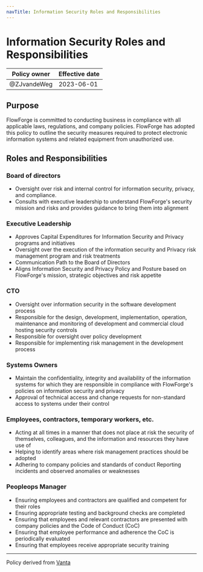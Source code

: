 ```yaml
---
navTitle: Information Security Roles and Responsibilities
---
```


# Information Security Roles and Responsibilities

| Policy owner   | Effective date |
| -------------- | -------------- |
| @ZJvandeWeg    | 2023-06-01     |


## Purpose

FlowForge is committed to conducting business in compliance with all applicable laws,
regulations, and company policies. FlowForge has adopted this policy to outline
the security measures required to protect electronic information systems and
related equipment from unauthorized use.

## Roles and Responsibilities

### Board of directors

 - Oversight over risk and internal control for information security, privacy, and compliance.
 - Consults with executive leadership to understand FlowForge's security mission and risks and provides guidance to bring them into alignment


### Executive Leadership

 - Approves Capital Expenditures for Information Security and Privacy programs and initiatives
 - Oversight over the execution of the information security and Privacy risk management program and risk treatments
 - Communication Path to the Board of Directors
 - Aligns Information Security and Privacy Policy and Posture based on FlowForge's mission, strategic objectives and risk appetite

### CTO

 - Oversight over information security in the software development process
 - Responsible for the design, development, implementation, operation, maintenance
   and monitoring of development and commercial cloud hosting security controls
 - Responsible for oversight over policy development
 - Responsible for implementing risk management in the development process

### Systems Owners

 - Maintain the confidentiality, integrity and availability of the information
   systems for which they are responsible in compliance with FlowForge's policies
   on information security and privacy
 - Approval of technical access and change requests for non-standard access to
   systems under their control

### Employees, contractors, temporary workers, etc.

 - Acting at all times in a manner that does not place at risk the security of
   themselves, colleagues, and the information and resources they have use of
 - Helping to identify areas where risk management practices should be adopted
 - Adhering to company policies and standards of conduct Reporting incidents and
   observed anomalies or weaknesses

### Peopleops Manager
 - Ensuring employees and contractors are qualified and competent for their roles
 - Ensuring appropriate testing and background checks are completed
 - Ensuring that employees and relevant contractors are presented with company policies and the Code of Conduct (CoC)
 - Ensuring that employee performance and adherence the CoC is periodically evaluated
 - Ensuring that employees receive appropriate security training


---
Policy derived from [Vanta](https://vanta.com)

